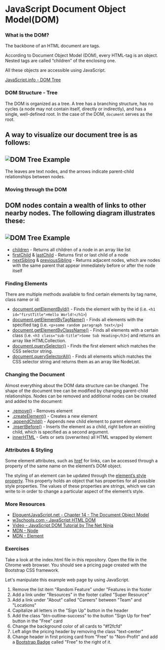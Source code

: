 # JavaScript Document Object Model(DOM)

### What is the DOM?

The backbone of an HTML document are tags.

According to Document Object Model (DOM), every HTML-tag is an object. Nested tags are called “children” of the enclosing one.

All these objects are accessible using JavaScript.

[JavaScript.info - DOM Tree](https://javascript.info/dom-nodes)

### DOM Structure - Tree

The DOM is organized as a tree. A tree has a branching structure, has no cycles (a node may not contain itself, directly or indirectly), and has a single, well-defined root. In the case of the DOM, `document` serves as the root.

## A way to visualize our document tree is as follows:

## ![DOM Tree Example](https://eloquentjavascript.net/img/html-tree.svg)

The leaves are text nodes, and the arrows indicate parent-child relationships between nodes.

### Moving through the DOM

## DOM nodes contain a wealth of links to other nearby nodes. The following diagram illustrates these:

## ![DOM Tree Example](https://eloquentjavascript.net/img/html-links.svg)

- [children](https://developer.mozilla.org/en-US/docs/Web/API/ParentNode/children) - Returns all children of a node in an array like list
- [firstChild](https://developer.mozilla.org/en-US/docs/Web/API/Node/firstChild) & [lastChild](https://developer.mozilla.org/en-US/docs/Web/API/Node/lastChild) - Returns first or last child of a node
- [nextSibling](https://developer.mozilla.org/en-US/docs/Web/API/Node/nextSibling) & [previousSibling](https://developer.mozilla.org/en-US/docs/Web/API/Node/previousSibling) - Returns adjacent nodes, which are nodes with the same parent that appear immediately before or after the node itself

### Finding Elements

There are multiple methods available to find certain elements by tag name, class name or id:

- [document.getElementById()](https://developer.mozilla.org/en-US/docs/Web/API/Document/getElementById) - Finds the element with by the id (i.e. `<h1 id="firstTitle">Hello World!</h1>`)
- [document.getElementByTagName()](https://developer.mozilla.org/en-US/docs/Web/API/Document/getElementsByTagName) - Finds all elements with the specified tag (i.e. `<p>some random paragraph text</p>`)
- [document.getElementByClassName()](https://developer.mozilla.org/en-US/docs/Web/API/Document/getElementsByClassName) - Finds all elements with a certain class (i.e. `<h3 class="sub-title">Some Sub Heading</h3>`) and returns an array like HTMLCollection.
- [document.querySelector()](https://developer.mozilla.org/en-US/docs/Web/API/Document/querySelector) - Finds the first element which matches the CSS selector string.
- [document.querySelectorAll()](https://developer.mozilla.org/en-US/docs/Web/API/Document/querySelectorAll) - Finds all elements which matches the CSS selector string and returns them as an array like NodeList.

### Changing the Document

Almost everything about the DOM data structure can be changed. The shape of the document tree can be modified by changing parent-child relationships. Nodes can be removed and additional nodes can be created and added to the document:

- [.remove()](https://developer.mozilla.org/en-US/docs/Web/API/ChildNode/remove) - Removes element
- [.createElement()](https://developer.mozilla.org/en-US/docs/Web/API/Document/createElement) - Creates a new element
- [.appendChild()](https://developer.mozilla.org/en-US/docs/Web/API/Node/appendChild) - Appends new child element to parent element
- [.insertBefore()](https://developer.mozilla.org/en-US/docs/Web/API/Node/insertBefore) - Inserts the element as a child, right before an existing child, which is specified as a second argument.
- [innerHTML](https://developer.mozilla.org/en-US/docs/Web/API/Element/innerHTML) - Gets or sets (overwrites) all HTML wrapped by element

### Attributes & Styling

Some element attributes, such as [href](https://developer.mozilla.org/en-US/docs/Web/API/HTMLHyperlinkElementUtils/href) for links, can be accessed through a property of the same name on the element’s DOM object.

The styling of an element can be updated through the [element’s style property](https://developer.mozilla.org/en-US/docs/Web/API/HTMLElement/style). This property holds an object that has properties for all possible style properties. The values of these properties are strings, which we can write to in order to change a particular aspect of the element’s style.

### More Resources

- [EloquentJavaScript.net - Chapter 14 - The Document Object Model](https://eloquentjavascript.net/14_dom.html)
- [w3schools.com - JavaScript HTML DOM](https://www.w3schools.com/js/js_htmldom.asp)
- [Video - JavaScript DOM Tutorial by The Net Ninja](https://youtu.be/FIORjGvT0kk)
- [MDN - Node](https://developer.mozilla.org/en-US/docs/Web/API/Node)
- [MDN - Element](https://developer.mozilla.org/en-US/docs/Web/API/Element)

### Exercises

Take a look at the index.html file in this repository. Open the file in the Chrome web browser. You should see a pricing page created with the Bootstrap CSS framework.

Let's manipulate this example web page by using JavaScript.

1. Remove the list item "Random Feature" under "Features in the footer
2. Add a link under "Resources" in the footer called "Super Resource"
3. Add a link under "About" called "Careers" between "Team" and "Locations"
4. Capitalize all letters in the "Sign Up" button in the header
5. Add the class "btn-outline-success" to the button "Sign Up for free" button in the "Free" card
6. Change the background color of all cards to "#f2fcfd"
7. Left align the pricing header by removing the class "text-center"
8. Change header in first pricing card from "Free" to "Non-Profit" and add a [Bootstrap Badge](https://getbootstrap.com/docs/4.1/components/badge/) called "Free" to the right of it.
